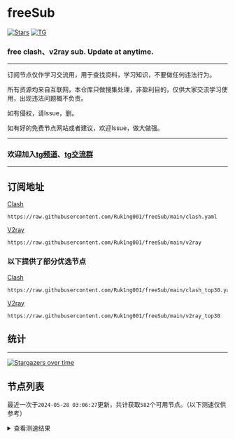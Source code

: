# freeSub
[![Stars](https://img.shields.io/github/stars/Ruk1ng001/freeSub)](https://github.com/Ruk1ng001/freeSub/stargazers)
[![TG](https://img.shields.io/badge/Telegram-gray?logo=Telegram)](https://t.me/Ruk1ng001)
### free clash、v2ray sub. Update at anytime.

---

订阅节点仅作学习交流用，用于查找资料，学习知识，不要做任何违法行为。

所有资源均来自互联网，本仓库只做搜集处理，非盈利目的，仅供大家交流学习使用，出现违法问题概不负责。

如有侵权，请Issue，删。

如有好的免费节点网站或者建议，欢迎Issue，做大做强。

---

### 欢迎加入[tg频道](https://t.me/Ruk1ng001)、[tg交流群](https://t.me/+-e-b04EE5Cw2NmU1)

---

## 订阅地址
[Clash](https://raw.githubusercontent.com/Ruk1ng001/freeSub/main/clash.yaml)
```
https://raw.githubusercontent.com/Ruk1ng001/freeSub/main/clash.yaml
```
[V2ray](https://raw.githubusercontent.com/Ruk1ng001/freeSub/main/v2ray)
```
https://raw.githubusercontent.com/Ruk1ng001/freeSub/main/v2ray
```
### 以下提供了部分优选节点

[Clash](https://raw.githubusercontent.com/Ruk1ng001/freeSub/main/clash_top30.yaml)
```
https://raw.githubusercontent.com/Ruk1ng001/freeSub/main/clash_top30.yaml
```
[V2ray](https://raw.githubusercontent.com/Ruk1ng001/freeSub/main/v2ray_top30)
```
https://raw.githubusercontent.com/Ruk1ng001/freeSub/main/v2ray_top30
```

## 统计

---

[![Stargazers over time](https://starchart.cc/Ruk1ng001/freeSub.svg)](https://starchart.cc/Ruk1ng001/freeSub)

## 节点列表

最近一次于`2024-05-28 03:06:27`更新，共计获取`582`个可用节点。（以下测速仅供参考）

<details> <summary>查看测速结果</summary>

| 序号 | 节点 | 带宽 | 延迟 |
|:--:|:--:|:--:|:--:|
 | 1 | CN😈github.com/Ruk1ng001_-459987412 | 4.06MB/s | 709.00ms |
 | 2 | CN😈github.com/Ruk1ng001_824627325 | 3.97MB/s | 673.00ms |
 | 3 | CN😈github.com/Ruk1ng001_-352033963 | 3.93MB/s | 508.00ms |
 | 4 | CN😈github.com/Ruk1ng001_660230916 | 3.93MB/s | 501.00ms |
 | 5 | CN😈github.com/Ruk1ng001_-575303118 | 3.89MB/s | 942.00ms |
 | 6 | CN😈github.com/Ruk1ng001_1032082977 | 3.89MB/s | 557.00ms |
 | 7 | CN😈github.com/Ruk1ng001_916681039 | 3.85MB/s | 584.00ms |
 | 8 | CN😈github.com/Ruk1ng001_-1017574049 | 3.81MB/s | 683.00ms |
 | 9 | CN😈github.com/Ruk1ng001_121861259 | 3.80MB/s | 473.00ms |
 | 10 | HK😈github.com/Ruk1ng001_-615239898 | 3.77MB/s | 475.00ms |
 | 11 | HK😈github.com/Ruk1ng001_-1933063854 | 3.73MB/s | 436.00ms |
 | 12 | CN😈github.com/Ruk1ng001_-1034979795 | 3.70MB/s | 503.00ms |
 | 13 | CN😈github.com/Ruk1ng001_590316450 | 3.65MB/s | 505.00ms |
 | 14 | CA😈github.com/Ruk1ng001_502405692 | 3.64MB/s | 531.00ms |
 | 15 | JP😈github.com/Ruk1ng001_-2108404563 | 3.50MB/s | 399.00ms |
 | 16 | CA😈github.com/Ruk1ng001_-1086462338 | 3.49MB/s | 593.00ms |
 | 17 | CN😈github.com/Ruk1ng001_603029658 | 3.43MB/s | 672.00ms |
 | 18 | JP😈github.com/Ruk1ng001_-154105765 | 3.29MB/s | 529.00ms |
 | 19 | HK😈github.com/Ruk1ng001_1460291747 | 3.26MB/s | 476.00ms |
 | 20 | Other😈github.com/Ruk1ng001_1628061005 | 3.26MB/s | 569.00ms |
 | 21 | CN😈github.com/Ruk1ng001_-2074365467 | 3.22MB/s | 667.00ms |
 | 22 | CN😈github.com/Ruk1ng001_537183224 | 3.21MB/s | 822.00ms |
 | 23 | CN😈github.com/Ruk1ng001_-2113948591 | 3.21MB/s | 632.00ms |
 | 24 | UM😈github.com/Ruk1ng001_1583899179 | 3.15MB/s | 483.00ms |
 | 25 | Euro😈github.com/Ruk1ng001_1366018323 | 3.15MB/s | 527.00ms |
 | 26 | Other😈github.com/Ruk1ng001_-877574257 | 3.11MB/s | 499.00ms |
 | 27 | JP😈github.com/Ruk1ng001_-1035063523 | 3.09MB/s | 484.00ms |
 | 28 | Other😈github.com/Ruk1ng001_1005029611 | 3.09MB/s | 423.00ms |
 | 29 | CN😈github.com/Ruk1ng001_1755210456 | 3.04MB/s | 641.00ms |
 | 30 | CN😈github.com/Ruk1ng001_-352071234 | 3.03MB/s | 628.00ms |
 | 31 | CN😈github.com/Ruk1ng001_265418649 | 2.98MB/s | 652.00ms |
 | 32 | CA😈github.com/Ruk1ng001_-811961022 | 2.97MB/s | 676.00ms |
 | 33 | Americas😈github.com/Ruk1ng001_-1853582604 | 2.95MB/s | 639.00ms |
 | 34 | UM😈github.com/Ruk1ng001_-54414134 | 2.94MB/s | 486.00ms |
 | 35 | CN😈github.com/Ruk1ng001_-75567146 | 2.94MB/s | 685.00ms |
 | 36 | Other😈github.com/Ruk1ng001_-972474148 | 2.93MB/s | 498.00ms |
 | 37 | JP😈github.com/Ruk1ng001_-1354406677 | 2.90MB/s | 556.00ms |
 | 38 | HK😈github.com/Ruk1ng001_-25292998 | 2.76MB/s | 1960.00ms |
 | 39 | TW😈github.com/Ruk1ng001_-406124601 | 2.60MB/s | 316.00ms |
 | 40 | CN😈github.com/Ruk1ng001_-1725807921 | 2.57MB/s | 652.00ms |
 | 41 | CH😈github.com/Ruk1ng001_-986139876 | 2.55MB/s | 643.00ms |
 | 42 | CN😈github.com/Ruk1ng001_-1885305412 | 2.50MB/s | 745.00ms |
 | 43 | CN😈github.com/Ruk1ng001_1482933334 | 2.45MB/s | 844.00ms |
 | 44 | Euro😈github.com/Ruk1ng001_-396401532 | 2.43MB/s | 601.00ms |
 | 45 | CN😈github.com/Ruk1ng001_-1444052878 | 2.41MB/s | 679.00ms |
 | 46 | CA😈github.com/Ruk1ng001_-1008720777 | 2.37MB/s | 415.00ms |
 | 47 | CN😈github.com/Ruk1ng001_1960369821 | 2.37MB/s | 381.00ms |
 | 48 | CN😈github.com/Ruk1ng001_-1457532390 | 2.37MB/s | 917.00ms |
 | 49 | CN😈github.com/Ruk1ng001_163791552 | 2.34MB/s | 685.00ms |
 | 50 | CN😈github.com/Ruk1ng001_-537046450 | 2.33MB/s | 817.00ms |
 | 51 | HK😈github.com/Ruk1ng001_-616298652 | 2.31MB/s | 574.00ms |
 | 52 | CN😈github.com/Ruk1ng001_-699643286 | 2.28MB/s | 733.00ms |
 | 53 | SG😈github.com/Ruk1ng001_149570347 | 2.25MB/s | 350.00ms |
 | 54 | TW😈github.com/Ruk1ng001_-604235110 | 2.22MB/s | 331.00ms |
 | 55 | SG😈github.com/Ruk1ng001_-2049361601 | 2.20MB/s | 377.00ms |
 | 56 | SG😈github.com/Ruk1ng001_-2026700889 | 2.18MB/s | 391.00ms |
 | 57 | CN😈github.com/Ruk1ng001_1612293333 | 2.16MB/s | 727.00ms |
 | 58 | KR😈github.com/Ruk1ng001_1227962923 | 2.13MB/s | 781.00ms |
 | 59 | CN😈github.com/Ruk1ng001_-2087116798 | 2.11MB/s | 776.00ms |
 | 60 | HK😈github.com/Ruk1ng001_1579372612 | 2.05MB/s | 403.00ms |
 | 61 | HK😈github.com/Ruk1ng001_-902241499 | 2.01MB/s | 1354.00ms |
 | 62 | CN😈github.com/Ruk1ng001_-2066242510 | 2.00MB/s | 1030.00ms |
 | 63 | CN😈github.com/Ruk1ng001_355517233 | 2.00MB/s | 764.00ms |
 | 64 | CN😈github.com/Ruk1ng001_797834581 | 1.99MB/s | 840.00ms |
 | 65 | CN😈github.com/Ruk1ng001_1323890954 | 1.99MB/s | 718.00ms |
 | 66 | HK😈github.com/Ruk1ng001_-1608408967 | 1.99MB/s | 789.00ms |
 | 67 | CN😈github.com/Ruk1ng001_477943742 | 1.97MB/s | 1412.00ms |
 | 68 | CH😈github.com/Ruk1ng001_368131660 | 1.94MB/s | 740.00ms |
 | 69 | CA😈github.com/Ruk1ng001_-101688596 | 1.93MB/s | 676.00ms |
 | 70 | CN😈github.com/Ruk1ng001_-481149240 | 1.88MB/s | 836.00ms |
 | 71 | CN😈github.com/Ruk1ng001_146912623 | 1.86MB/s | 1029.00ms |
 | 72 | JP😈github.com/Ruk1ng001_301141075 | 1.86MB/s | 783.00ms |
 | 73 | CH😈github.com/Ruk1ng001_-2047865783 | 1.86MB/s | 556.00ms |
 | 74 | CA😈github.com/Ruk1ng001_2021478874 | 1.81MB/s | 1019.00ms |
 | 75 | CN😈github.com/Ruk1ng001_1016221803 | 1.79MB/s | 846.00ms |
 | 76 | CN😈github.com/Ruk1ng001_1182184118 | 1.75MB/s | 726.00ms |
 | 77 | CN😈github.com/Ruk1ng001_-759104754 | 1.75MB/s | 624.00ms |
 | 78 | ChatGPT😈github.com/Ruk1ng001_1388672434 | 1.72MB/s | 1748.00ms |
 | 79 | CN😈github.com/Ruk1ng001_1191613788 | 1.72MB/s | 872.00ms |
 | 80 | CN😈github.com/Ruk1ng001_-2055905747 | 1.70MB/s | 896.00ms |
 | 81 | CN😈github.com/Ruk1ng001_1499291798 | 1.69MB/s | 754.00ms |
 | 82 | Euro😈github.com/Ruk1ng001_-1538600201 | 1.69MB/s | 1004.00ms |
 | 83 | CN😈github.com/Ruk1ng001_-1818707261 | 1.69MB/s | 2698.00ms |
 | 84 | CA😈github.com/Ruk1ng001_-1335804858 | 1.68MB/s | 931.00ms |
 | 85 | CN😈github.com/Ruk1ng001_40133612 | 1.68MB/s | 667.00ms |
 | 86 | TW😈github.com/Ruk1ng001_1916592945 | 1.66MB/s | 456.00ms |
 | 87 | JP😈github.com/Ruk1ng001_-1550569535 | 1.66MB/s | 885.00ms |
 | 88 | CN😈github.com/Ruk1ng001_-218722073 | 1.63MB/s | 885.00ms |
 | 89 | JP😈github.com/Ruk1ng001_1603793138 | 1.63MB/s | 675.00ms |
 | 90 | JP😈github.com/Ruk1ng001_-678466524 | 1.62MB/s | 687.00ms |
 | 91 | JP😈github.com/Ruk1ng001_248952181 | 1.61MB/s | 765.00ms |
 | 92 | CN😈github.com/Ruk1ng001_-1255103907 | 1.61MB/s | 1234.00ms |
 | 93 | Other😈github.com/Ruk1ng001_-618823350 | 1.60MB/s | 1025.00ms |
 | 94 | CN😈github.com/Ruk1ng001_-364640778 | 1.59MB/s | 1164.00ms |
 | 95 | TW😈github.com/Ruk1ng001_-1005625977 | 1.56MB/s | 362.00ms |
 | 96 | TW😈github.com/Ruk1ng001_823365205 | 1.54MB/s | 382.00ms |
 | 97 | UM😈github.com/Ruk1ng001_-2105908316 | 1.50MB/s | 1373.00ms |
 | 98 | JP😈github.com/Ruk1ng001_-1303006505 | 1.47MB/s | 1403.00ms |
 | 99 | Americas😈github.com/Ruk1ng001_-805818929 | 1.46MB/s | 1472.00ms |
 | 100 | CA😈github.com/Ruk1ng001_1024170753 | 1.44MB/s | 1832.00ms |
 | 101 | Other😈github.com/Ruk1ng001_-1039305949 | 1.44MB/s | 990.00ms |
 | 102 | CN😈github.com/Ruk1ng001_365511842 | 1.43MB/s | 717.00ms |
 | 103 | CN😈github.com/Ruk1ng001_739256692 | 1.42MB/s | 829.00ms |
 | 104 | CA😈github.com/Ruk1ng001_-1787101752 | 1.40MB/s | 1855.00ms |
 | 105 | JP😈github.com/Ruk1ng001_1866555579 | 1.40MB/s | 1465.00ms |
 | 106 | CA😈github.com/Ruk1ng001_-1575484830 | 1.40MB/s | 1613.00ms |
 | 107 | CN😈github.com/Ruk1ng001_1279534408 | 1.39MB/s | 849.00ms |
 | 108 | Americas😈github.com/Ruk1ng001_606544925 | 1.39MB/s | 1203.00ms |
 | 109 | CA😈github.com/Ruk1ng001_692031390 | 1.38MB/s | 1464.00ms |
 | 110 | CN😈github.com/Ruk1ng001_-1820570870 | 1.37MB/s | 706.00ms |
 | 111 | CH😈github.com/Ruk1ng001_1927071590 | 1.37MB/s | 577.00ms |
 | 112 | SG😈github.com/Ruk1ng001_1581922795 | 1.37MB/s | 454.00ms |
 | 113 | TW😈github.com/Ruk1ng001_225460743 | 1.36MB/s | 1334.00ms |
 | 114 | JP😈github.com/Ruk1ng001_-1696905495 | 1.35MB/s | 1479.00ms |
 | 115 | Americas😈github.com/Ruk1ng001_1704916662 | 1.34MB/s | 1413.00ms |
 | 116 | Euro😈github.com/Ruk1ng001_-12115375 | 1.33MB/s | 1540.00ms |
 | 117 | Other😈github.com/Ruk1ng001_-553933340 | 1.33MB/s | 1033.00ms |
 | 118 | JP😈github.com/Ruk1ng001_-49959453 | 1.33MB/s | 2128.00ms |
 | 119 | TW😈github.com/Ruk1ng001_-414360870 | 1.33MB/s | 765.00ms |
 | 120 | UM😈github.com/Ruk1ng001_724979402 | 1.32MB/s | 960.00ms |
 | 121 | UM😈github.com/Ruk1ng001_-102191318 | 1.31MB/s | 1182.00ms |
 | 122 | CA😈github.com/Ruk1ng001_1007607298 | 1.30MB/s | 1638.00ms |
 | 123 | Other😈github.com/Ruk1ng001_-1494982010 | 1.29MB/s | 1561.00ms |
 | 124 | UM😈github.com/Ruk1ng001_1076375240 | 1.29MB/s | 1601.00ms |
 | 125 | CA😈github.com/Ruk1ng001_2053352048 | 1.28MB/s | 1498.00ms |
 | 126 | Americas😈github.com/Ruk1ng001_-296575369 | 1.27MB/s | 1530.00ms |
 | 127 | Americas😈github.com/Ruk1ng001_2101794800 | 1.26MB/s | 1433.00ms |
 | 128 | Americas😈github.com/Ruk1ng001_-1771161537 | 1.26MB/s | 1474.00ms |
 | 129 | CA😈github.com/Ruk1ng001_628343702 | 1.26MB/s | 629.00ms |
 | 130 | Americas😈github.com/Ruk1ng001_-1172884092 | 1.25MB/s | 1475.00ms |
 | 131 | AU😈github.com/Ruk1ng001_725739803 | 1.25MB/s | 2005.00ms |
 | 132 | CA😈github.com/Ruk1ng001_-1195446286 | 1.25MB/s | 1647.00ms |
 | 133 | CN😈github.com/Ruk1ng001_-1922129779 | 1.24MB/s | 770.00ms |
 | 134 | SG😈github.com/Ruk1ng001_-1988559417 | 1.24MB/s | 456.00ms |
 | 135 | UM😈github.com/Ruk1ng001_-33228127 | 1.23MB/s | 2085.00ms |
 | 136 | Other😈github.com/Ruk1ng001_-534736438 | 1.23MB/s | 797.00ms |
 | 137 | JP😈github.com/Ruk1ng001_1060809384 | 1.23MB/s | 625.00ms |
 | 138 | CA😈github.com/Ruk1ng001_-1896530004 | 1.23MB/s | 1633.00ms |
 | 139 | JP😈github.com/Ruk1ng001_1938509145 | 1.22MB/s | 1077.00ms |
 | 140 | UM😈github.com/Ruk1ng001_-1040721225 | 1.22MB/s | 1982.00ms |
 | 141 | UM😈github.com/Ruk1ng001_-1844703029 | 1.21MB/s | 979.00ms |
 | 142 | CA😈github.com/Ruk1ng001_-1967456951 | 1.20MB/s | 1711.00ms |
 | 143 | Other😈github.com/Ruk1ng001_1281023043 | 1.20MB/s | 2056.00ms |
 | 144 | CA😈github.com/Ruk1ng001_-1946169941 | 1.17MB/s | 1618.00ms |
 | 145 | UM😈github.com/Ruk1ng001_-1989250554 | 1.16MB/s | 1096.00ms |
 | 146 | US😈github.com/Ruk1ng001_-1461200492 | 1.16MB/s | 1849.00ms |
 | 147 | CA😈github.com/Ruk1ng001_1904030223 | 1.16MB/s | 1667.00ms |
 | 148 | FR😈github.com/Ruk1ng001_-1716620041 | 1.15MB/s | 1692.00ms |
 | 149 | CA😈github.com/Ruk1ng001_1241718615 | 1.14MB/s | 1675.00ms |
 | 150 | CA😈github.com/Ruk1ng001_561995180 | 1.14MB/s | 1781.00ms |
 | 151 | UM😈github.com/Ruk1ng001_-373168241 | 1.13MB/s | 1124.00ms |
 | 152 | CA😈github.com/Ruk1ng001_-835197746 | 1.13MB/s | 1632.00ms |
 | 153 | CA😈github.com/Ruk1ng001_741077024 | 1.13MB/s | 1558.00ms |
 | 154 | CA😈github.com/Ruk1ng001_-445362946 | 1.13MB/s | 1540.00ms |
 | 155 | CA😈github.com/Ruk1ng001_-52781279 | 1.12MB/s | 1596.00ms |
 | 156 | CA😈github.com/Ruk1ng001_1458032917 | 1.12MB/s | 1586.00ms |
 | 157 | CA😈github.com/Ruk1ng001_1205496303 | 1.12MB/s | 1716.00ms |
 | 158 | CA😈github.com/Ruk1ng001_902126168 | 1.12MB/s | 1772.00ms |
 | 159 | US😈github.com/Ruk1ng001_1697733170 | 1.10MB/s | 1388.00ms |
 | 160 | CA😈github.com/Ruk1ng001_297018133 | 1.10MB/s | 1698.00ms |
 | 161 | SE😈github.com/Ruk1ng001_-687713341 | 1.08MB/s | 1648.00ms |
 | 162 | Other😈github.com/Ruk1ng001_-1551680723 | 1.08MB/s | 1597.00ms |
 | 163 | CA😈github.com/Ruk1ng001_336035828 | 1.08MB/s | 1647.00ms |
 | 164 | CN😈github.com/Ruk1ng001_482506552 | 1.08MB/s | 622.00ms |
 | 165 | CA😈github.com/Ruk1ng001_40017571 | 1.08MB/s | 1638.00ms |
 | 166 | Asia😈github.com/Ruk1ng001_1429149516 | 1.07MB/s | 1681.00ms |
 | 167 | CA😈github.com/Ruk1ng001_541060471 | 1.07MB/s | 1835.00ms |
 | 168 | CA😈github.com/Ruk1ng001_2072035133 | 1.07MB/s | 1783.00ms |
 | 169 | CA😈github.com/Ruk1ng001_-268652047 | 1.07MB/s | 1936.00ms |
 | 170 | CA😈github.com/Ruk1ng001_-1115842090 | 1.07MB/s | 1815.00ms |
 | 171 | CA😈github.com/Ruk1ng001_-901927851 | 1.07MB/s | 1762.00ms |
 | 172 | CA😈github.com/Ruk1ng001_1915178092 | 1.07MB/s | 1889.00ms |
 | 173 | CA😈github.com/Ruk1ng001_1238856864 | 1.07MB/s | 1616.00ms |
 | 174 | US😈github.com/Ruk1ng001_2008536902 | 1.07MB/s | 2593.00ms |
 | 175 | UM😈github.com/Ruk1ng001_-71894913 | 1.07MB/s | 1805.00ms |
 | 176 | CA😈github.com/Ruk1ng001_-429227192 | 1.06MB/s | 1826.00ms |
 | 177 | CN😈github.com/Ruk1ng001_-945379178 | 1.06MB/s | 718.00ms |
 | 178 | CA😈github.com/Ruk1ng001_-1833797449 | 1.06MB/s | 1927.00ms |
 | 179 | US😈github.com/Ruk1ng001_-725807403 | 1.06MB/s | 1629.00ms |
 | 180 | CA😈github.com/Ruk1ng001_-650292875 | 1.06MB/s | 2054.00ms |
 | 181 | Americas😈github.com/Ruk1ng001_960327353 | 1.05MB/s | 1479.00ms |
 | 182 | CA😈github.com/Ruk1ng001_1660444059 | 1.05MB/s | 1715.00ms |
 | 183 | CA😈github.com/Ruk1ng001_232530589 | 1.05MB/s | 1831.00ms |
 | 184 | UM😈github.com/Ruk1ng001_-2100159475 | 1.05MB/s | 1136.00ms |
 | 185 | CA😈github.com/Ruk1ng001_-325510290 | 1.03MB/s | 1709.00ms |
 | 186 | CA😈github.com/Ruk1ng001_1372135638 | 1.03MB/s | 2106.00ms |
 | 187 | UK😈github.com/Ruk1ng001_55301319 | 1.03MB/s | 1618.00ms |
 | 188 | CN😈github.com/Ruk1ng001_-473564220 | 1.02MB/s | 1485.00ms |
 | 189 | CN😈github.com/Ruk1ng001_-152816684 | 1.01MB/s | 1096.00ms |
 | 190 | KR😈github.com/Ruk1ng001_1125428472 | 1.00MB/s | 1619.00ms |
 | 191 | CA😈github.com/Ruk1ng001_59539427 | 1024.00KB/s | 1726.00ms |
 | 192 | CA😈github.com/Ruk1ng001_-1296741748 | 1007.24KB/s | 1605.00ms |
 | 193 | UM😈github.com/Ruk1ng001_-1671302631 | 1002.90KB/s | 2391.00ms |
 | 194 | CA😈github.com/Ruk1ng001_2003495174 | 998.18KB/s | 1604.00ms |
 | 195 | UM😈github.com/Ruk1ng001_528691366 | 995.41KB/s | 1812.00ms |
 | 196 | UM😈github.com/Ruk1ng001_-1996770665 | 991.50KB/s | 927.00ms |
 | 197 | CN😈github.com/Ruk1ng001_1121528462 | 991.14KB/s | 597.00ms |
 | 198 | RU😈github.com/Ruk1ng001_1062989013 | 990.12KB/s | 1498.00ms |
 | 199 | SG😈github.com/Ruk1ng001_805306763 | 981.06KB/s | 943.00ms |
 | 200 | US😈github.com/Ruk1ng001_1034323192 | 978.26KB/s | 918.00ms |
 | 201 | US😈github.com/Ruk1ng001_1894025319 | 977.29KB/s | 720.00ms |
 | 202 | US😈github.com/Ruk1ng001_1454115002 | 975.93KB/s | 902.00ms |
 | 203 | CN😈github.com/Ruk1ng001_-187814733 | 971.73KB/s | 629.00ms |
 | 204 | CA😈github.com/Ruk1ng001_-1506424712 | 969.61KB/s | 2144.00ms |
 | 205 | CA😈github.com/Ruk1ng001_850726388 | 967.02KB/s | 1884.00ms |
 | 206 | CA😈github.com/Ruk1ng001_1295306959 | 963.04KB/s | 1450.00ms |
 | 207 | US😈github.com/Ruk1ng001_-1144686987 | 961.02KB/s | 931.00ms |
 | 208 | US😈github.com/Ruk1ng001_1545303008 | 958.10KB/s | 717.00ms |
 | 209 | US😈github.com/Ruk1ng001_-40826359 | 957.77KB/s | 720.00ms |
 | 210 | CA😈github.com/Ruk1ng001_-964437350 | 954.65KB/s | 2030.00ms |
 | 211 | US😈github.com/Ruk1ng001_-1665738115 | 952.65KB/s | 912.00ms |
 | 212 | US😈github.com/Ruk1ng001_-969835935 | 952.58KB/s | 736.00ms |
 | 213 | CA😈github.com/Ruk1ng001_-274727703 | 952.58KB/s | 1788.00ms |
 | 214 | US😈github.com/Ruk1ng001_43679231 | 951.97KB/s | 905.00ms |
 | 215 | CA😈github.com/Ruk1ng001_838883889 | 949.48KB/s | 1602.00ms |
 | 216 | US😈github.com/Ruk1ng001_1819111370 | 948.49KB/s | 1285.00ms |
 | 217 | US😈github.com/Ruk1ng001_1658067971 | 946.68KB/s | 740.00ms |
 | 218 | CA😈github.com/Ruk1ng001_704849787 | 946.47KB/s | 1657.00ms |
 | 219 | RU😈github.com/Ruk1ng001_-493731111 | 943.14KB/s | 1625.00ms |
 | 220 | CA😈github.com/Ruk1ng001_-589470478 | 942.62KB/s | 1758.00ms |
 | 221 | US😈github.com/Ruk1ng001_366467825 | 941.42KB/s | 727.00ms |
 | 222 | UM😈github.com/Ruk1ng001_664774932 | 941.07KB/s | 1599.00ms |
 | 223 | US😈github.com/Ruk1ng001_-2075351325 | 932.22KB/s | 756.00ms |
 | 224 | US😈github.com/Ruk1ng001_118341859 | 929.64KB/s | 767.00ms |
 | 225 | CA😈github.com/Ruk1ng001_-316410428 | 927.21KB/s | 1677.00ms |
 | 226 | US😈github.com/Ruk1ng001_-745353413 | 926.27KB/s | 1007.00ms |
 | 227 | US😈github.com/Ruk1ng001_1569393557 | 924.13KB/s | 956.00ms |
 | 228 | Euro😈github.com/Ruk1ng001_-567779203 | 920.68KB/s | 949.00ms |
 | 229 | US😈github.com/Ruk1ng001_-424472426 | 916.66KB/s | 739.00ms |
 | 230 | CA😈github.com/Ruk1ng001_-1094650613 | 915.42KB/s | 1409.00ms |
 | 231 | US😈github.com/Ruk1ng001_-537534077 | 906.16KB/s | 771.00ms |
 | 232 | CN😈github.com/Ruk1ng001_-1687269026 | 903.30KB/s | 786.00ms |
 | 233 | US😈github.com/Ruk1ng001_1206483805 | 898.00KB/s | 969.00ms |
 | 234 | CA😈github.com/Ruk1ng001_-56699662 | 896.58KB/s | 965.00ms |
 | 235 | US😈github.com/Ruk1ng001_-1365663691 | 888.69KB/s | 766.00ms |
 | 236 | GB😈github.com/Ruk1ng001_636364038 | 888.28KB/s | 1452.00ms |
 | 237 | US😈github.com/Ruk1ng001_1646410468 | 881.36KB/s | 785.00ms |
 | 238 | CA😈github.com/Ruk1ng001_9008673 | 881.27KB/s | 1546.00ms |
 | 239 | CN😈github.com/Ruk1ng001_-315924638 | 871.44KB/s | 799.00ms |
 | 240 | CN😈github.com/Ruk1ng001_-1518005797 | 857.66KB/s | 529.00ms |
 | 241 | CN😈github.com/Ruk1ng001_-6495429 | 853.21KB/s | 820.00ms |
 | 242 | US😈github.com/Ruk1ng001_997778929 | 852.86KB/s | 736.00ms |
 | 243 | CA😈github.com/Ruk1ng001_665994493 | 852.06KB/s | 1478.00ms |
 | 244 | KR😈github.com/Ruk1ng001_-1332533609 | 851.77KB/s | 515.00ms |
 | 245 | CA😈github.com/Ruk1ng001_961392496 | 850.75KB/s | 1553.00ms |
 | 246 | CN😈github.com/Ruk1ng001_-509761480 | 846.71KB/s | 862.00ms |
 | 247 | CH😈github.com/Ruk1ng001_1616468470 | 839.66KB/s | 601.00ms |
 | 248 | CA😈github.com/Ruk1ng001_1810536602 | 839.56KB/s | 1664.00ms |
 | 249 | CA😈github.com/Ruk1ng001_-1279732692 | 834.54KB/s | 1484.00ms |
 | 250 | US😈github.com/Ruk1ng001_2123305222 | 834.26KB/s | 1032.00ms |
 | 251 | US😈github.com/Ruk1ng001_8788836 | 830.44KB/s | 773.00ms |
 | 252 | CH😈github.com/Ruk1ng001_1575620390 | 829.24KB/s | 878.00ms |
 | 253 | CN😈github.com/Ruk1ng001_96347317 | 824.33KB/s | 644.00ms |
 | 254 | UM😈github.com/Ruk1ng001_-1518711255 | 823.16KB/s | 1273.00ms |
 | 255 | Americas😈github.com/Ruk1ng001_-1578063839 | 822.64KB/s | 1715.00ms |
 | 256 | CN😈github.com/Ruk1ng001_654932439 | 822.28KB/s | 608.00ms |
 | 257 | US😈github.com/Ruk1ng001_152166326 | 807.86KB/s | 830.00ms |
 | 258 | Americas😈github.com/Ruk1ng001_-971398023 | 798.33KB/s | 1605.00ms |
 | 259 | CA😈github.com/Ruk1ng001_1718370227 | 794.06KB/s | 1294.00ms |
 | 260 | GB😈github.com/Ruk1ng001_-505961451 | 788.61KB/s | 716.00ms |
 | 261 | CA😈github.com/Ruk1ng001_-126199103 | 788.06KB/s | 1996.00ms |
 | 262 | GB😈github.com/Ruk1ng001_-484638467 | 787.72KB/s | 822.00ms |
 | 263 | CA😈github.com/Ruk1ng001_1132634313 | 787.54KB/s | 989.00ms |
 | 264 | Euro😈github.com/Ruk1ng001_-1903884786 | 787.40KB/s | 1082.00ms |
 | 265 | CN😈github.com/Ruk1ng001_1708283347 | 787.32KB/s | 895.00ms |
 | 266 | CN😈github.com/Ruk1ng001_-1628510844 | 786.92KB/s | 1331.00ms |
 | 267 | CN😈github.com/Ruk1ng001_-1874646533 | 786.71KB/s | 1360.00ms |
 | 268 | CA😈github.com/Ruk1ng001_1362513501 | 786.58KB/s | 1566.00ms |
 | 269 | Other😈github.com/Ruk1ng001_-2123012980 | 785.20KB/s | 707.00ms |
 | 270 | CA😈github.com/Ruk1ng001_400971130 | 785.04KB/s | 1295.00ms |
 | 271 | KR😈github.com/Ruk1ng001_-1945634046 | 782.99KB/s | 1494.00ms |
 | 272 | CN😈github.com/Ruk1ng001_1881309047 | 780.81KB/s | 1290.00ms |
 | 273 | CA😈github.com/Ruk1ng001_1090519050 | 775.54KB/s | 1526.00ms |
 | 274 | JP😈github.com/Ruk1ng001_-517696060 | 752.38KB/s | 1010.00ms |
 | 275 | CN😈github.com/Ruk1ng001_1574116117 | 750.68KB/s | 1328.00ms |
 | 276 | US😈github.com/Ruk1ng001_512368349 | 747.47KB/s | 797.00ms |
 | 277 | CH😈github.com/Ruk1ng001_2121892508 | 747.47KB/s | 826.00ms |
 | 278 | US😈github.com/Ruk1ng001_112368244 | 747.13KB/s | 747.00ms |
 | 279 | CA😈github.com/Ruk1ng001_1184940032 | 744.11KB/s | 1824.00ms |
 | 280 | TR😈github.com/Ruk1ng001_-1049482576 | 742.51KB/s | 1267.00ms |
 | 281 | CA😈github.com/Ruk1ng001_1506213619 | 742.32KB/s | 1477.00ms |
 | 282 | CN😈github.com/Ruk1ng001_495783260 | 737.88KB/s | 1702.00ms |
 | 283 | FR😈github.com/Ruk1ng001_2145981711 | 737.12KB/s | 1503.00ms |
 | 284 | UM😈github.com/Ruk1ng001_459534470 | 736.85KB/s | 1553.00ms |
 | 285 | Other😈github.com/Ruk1ng001_-1747887570 | 736.84KB/s | 1569.00ms |
 | 286 | CN😈github.com/Ruk1ng001_-1134318855 | 731.42KB/s | 1392.00ms |
 | 287 | US😈github.com/Ruk1ng001_-2142834793 | 730.47KB/s | 1265.00ms |
 | 288 | Other😈github.com/Ruk1ng001_469000132 | 729.98KB/s | 865.00ms |
 | 289 | CH😈github.com/Ruk1ng001_-552074238 | 724.09KB/s | 1281.00ms |
 | 290 | CA😈github.com/Ruk1ng001_826561486 | 721.57KB/s | 2161.00ms |
 | 291 | US😈github.com/Ruk1ng001_1490566360 | 714.94KB/s | 755.00ms |
 | 292 | CN😈github.com/Ruk1ng001_-1593801747 | 713.21KB/s | 1407.00ms |
 | 293 | CN😈github.com/Ruk1ng001_1002144043 | 708.34KB/s | 1405.00ms |
 | 294 | SG😈github.com/Ruk1ng001_848727 | 707.94KB/s | 1122.00ms |
 | 295 | CN😈github.com/Ruk1ng001_-436032457 | 706.93KB/s | 1389.00ms |
 | 296 | US😈github.com/Ruk1ng001_34491053 | 706.68KB/s | 780.00ms |
 | 297 | US😈github.com/Ruk1ng001_787526325 | 700.48KB/s | 747.00ms |
 | 298 | CN😈github.com/Ruk1ng001_1756240449 | 700.44KB/s | 462.00ms |
 | 299 | CN😈github.com/Ruk1ng001_1227375562 | 699.68KB/s | 1409.00ms |
 | 300 | CA😈github.com/Ruk1ng001_-1017297436 | 699.00KB/s | 1482.00ms |
 | 301 | CA😈github.com/Ruk1ng001_-435032952 | 698.61KB/s | 1188.00ms |
 | 302 | CN😈github.com/Ruk1ng001_-1784601529 | 695.04KB/s | 688.00ms |
 | 303 | CA😈github.com/Ruk1ng001_1092813103 | 691.52KB/s | 1184.00ms |
 | 304 | CA😈github.com/Ruk1ng001_1484914018 | 690.70KB/s | 1171.00ms |
 | 305 | Euro😈github.com/Ruk1ng001_1160767896 | 684.10KB/s | 1261.00ms |
 | 306 | CN😈github.com/Ruk1ng001_1072448742 | 683.49KB/s | 1055.00ms |
 | 307 | UM😈github.com/Ruk1ng001_1034331182 | 680.60KB/s | 1172.00ms |
 | 308 | CA😈github.com/Ruk1ng001_-1983280776 | 680.09KB/s | 920.00ms |
 | 309 | UM😈github.com/Ruk1ng001_341413413 | 679.31KB/s | 1931.00ms |
 | 310 | GB😈github.com/Ruk1ng001_-1336301803 | 679.00KB/s | 757.00ms |
 | 311 | CN😈github.com/Ruk1ng001_-1782810545 | 669.71KB/s | 1472.00ms |
 | 312 | US😈github.com/Ruk1ng001_1650935518 | 666.87KB/s | 842.00ms |
 | 313 | CA😈github.com/Ruk1ng001_1885262548 | 666.53KB/s | 1915.00ms |
 | 314 | CA😈github.com/Ruk1ng001_-132940600 | 665.36KB/s | 1278.00ms |
 | 315 | CH😈github.com/Ruk1ng001_1333039919 | 664.99KB/s | 1257.00ms |
 | 316 | CN😈github.com/Ruk1ng001_-286459127 | 664.70KB/s | 2641.00ms |
 | 317 | US😈github.com/Ruk1ng001_1878698898 | 660.98KB/s | 825.00ms |
 | 318 | CA😈github.com/Ruk1ng001_-1623081152 | 659.87KB/s | 1547.00ms |
 | 319 | CA😈github.com/Ruk1ng001_-2041823728 | 658.85KB/s | 1191.00ms |
 | 320 | HK😈github.com/Ruk1ng001_1025544294 | 656.92KB/s | 1221.00ms |
 | 321 | US😈github.com/Ruk1ng001_-123021853 | 652.31KB/s | 2025.00ms |
 | 322 | CA😈github.com/Ruk1ng001_449752937 | 651.63KB/s | 1178.00ms |
 | 323 | CN😈github.com/Ruk1ng001_399503400 | 647.75KB/s | 1399.00ms |
 | 324 | CA😈github.com/Ruk1ng001_1968229234 | 646.97KB/s | 952.00ms |
 | 325 | Other😈github.com/Ruk1ng001_585040769 | 646.76KB/s | 1248.00ms |
 | 326 | CN😈github.com/Ruk1ng001_705449927 | 645.17KB/s | 1464.00ms |
 | 327 | CA😈github.com/Ruk1ng001_-1555121432 | 645.00KB/s | 1646.00ms |
 | 328 | US😈github.com/Ruk1ng001_-1248491955 | 641.68KB/s | 1480.00ms |
 | 329 | CA😈github.com/Ruk1ng001_-1339437871 | 637.24KB/s | 1188.00ms |
 | 330 | CA😈github.com/Ruk1ng001_1372504354 | 636.99KB/s | 1746.00ms |
 | 331 | US😈github.com/Ruk1ng001_-765959289 | 636.32KB/s | 1290.00ms |
 | 332 | CA😈github.com/Ruk1ng001_470888866 | 633.19KB/s | 1353.00ms |
 | 333 | CH😈github.com/Ruk1ng001_-132160358 | 631.48KB/s | 1047.00ms |
 | 334 | CA😈github.com/Ruk1ng001_-1068631453 | 630.17KB/s | 1349.00ms |
 | 335 | CN😈github.com/Ruk1ng001_1271067315 | 624.42KB/s | 934.00ms |
 | 336 | CN😈github.com/Ruk1ng001_1843838071 | 624.42KB/s | 1448.00ms |
 | 337 | CA😈github.com/Ruk1ng001_1840301856 | 624.36KB/s | 1585.00ms |
 | 338 | NL😈github.com/Ruk1ng001_-1459440406 | 619.64KB/s | 955.00ms |
 | 339 | NL😈github.com/Ruk1ng001_-1315037400 | 617.26KB/s | 977.00ms |
 | 340 | Asia😈github.com/Ruk1ng001_1050893579 | 615.37KB/s | 1215.00ms |
 | 341 | UM😈github.com/Ruk1ng001_2054894954 | 614.40KB/s | 1753.00ms |
 | 342 | PL😈github.com/Ruk1ng001_2003694128 | 611.35KB/s | 1148.00ms |
 | 343 | US😈github.com/Ruk1ng001_-127118485 | 609.68KB/s | 886.00ms |
 | 344 | CA😈github.com/Ruk1ng001_899401153 | 606.76KB/s | 1137.00ms |
 | 345 | TW😈github.com/Ruk1ng001_-909310757 | 601.99KB/s | 1899.00ms |
 | 346 | UM😈github.com/Ruk1ng001_-931197410 | 592.95KB/s | 1138.00ms |
 | 347 | RU😈github.com/Ruk1ng001_815983057 | 591.72KB/s | 1100.00ms |
 | 348 | UM😈github.com/Ruk1ng001_-1090185355 | 589.93KB/s | 1543.00ms |
 | 349 | US😈github.com/Ruk1ng001_-1875855876 | 587.48KB/s | 802.00ms |
 | 350 | NL😈github.com/Ruk1ng001_-1308147619 | 586.21KB/s | 1130.00ms |
 | 351 | CA😈github.com/Ruk1ng001_-23463625 | 583.45KB/s | 2303.00ms |
 | 352 | CA😈github.com/Ruk1ng001_2039451658 | 581.98KB/s | 1163.00ms |
 | 353 | CA😈github.com/Ruk1ng001_1307001835 | 579.39KB/s | 2229.00ms |
 | 354 | CA😈github.com/Ruk1ng001_-745706713 | 576.84KB/s | 1615.00ms |
 | 355 | CN😈github.com/Ruk1ng001_-932387097 | 575.98KB/s | 1327.00ms |
 | 356 | CA😈github.com/Ruk1ng001_-1745654583 | 570.73KB/s | 2272.00ms |
 | 357 | GB😈github.com/Ruk1ng001_746654693 | 568.08KB/s | 937.00ms |
 | 358 | CN😈github.com/Ruk1ng001_1654191573 | 567.29KB/s | 1479.00ms |
 | 359 | GB😈github.com/Ruk1ng001_1995584695 | 566.99KB/s | 925.00ms |
 | 360 | CN😈github.com/Ruk1ng001_-460487453 | 560.39KB/s | 1512.00ms |
 | 361 | CA😈github.com/Ruk1ng001_-159439833 | 559.13KB/s | 1621.00ms |
 | 362 | US😈github.com/Ruk1ng001_933464242 | 558.61KB/s | 1168.00ms |
 | 363 | CA😈github.com/Ruk1ng001_89083416 | 551.31KB/s | 1697.00ms |
 | 364 | UM😈github.com/Ruk1ng001_-1567207515 | 550.62KB/s | 2502.00ms |
 | 365 | GB😈github.com/Ruk1ng001_-183753107 | 549.39KB/s | 958.00ms |
 | 366 | CN😈github.com/Ruk1ng001_825794549 | 540.00KB/s | 2023.00ms |
 | 367 | Other😈github.com/Ruk1ng001_1245933004 | 539.00KB/s | 1339.00ms |
 | 368 | CN😈github.com/Ruk1ng001_695868137 | 529.84KB/s | 1533.00ms |
 | 369 | CN😈github.com/Ruk1ng001_-61013056 | 527.74KB/s | 1245.00ms |
 | 370 | CA😈github.com/Ruk1ng001_-1831591928 | 521.76KB/s | 2318.00ms |
 | 371 | SG😈github.com/Ruk1ng001_-1967551594 | 503.47KB/s | 393.00ms |
 | 372 | Euro😈github.com/Ruk1ng001_917122743 | 502.60KB/s | 466.00ms |
 | 373 | US😈github.com/Ruk1ng001_142620190 | 494.47KB/s | 1488.00ms |
 | 374 | CA😈github.com/Ruk1ng001_-86939590 | 494.24KB/s | 2062.00ms |
 | 375 | Euro😈github.com/Ruk1ng001_874477146 | 491.85KB/s | 1609.00ms |
 | 376 | CA😈github.com/Ruk1ng001_1068157535 | 486.52KB/s | 2313.00ms |
 | 377 | CA😈github.com/Ruk1ng001_-2111222179 | 479.72KB/s | 2006.00ms |
 | 378 | SG😈github.com/Ruk1ng001_120470051 | 461.80KB/s | 1306.00ms |
 | 379 | Americas😈github.com/Ruk1ng001_44088917 | 458.70KB/s | 2132.00ms |
 | 380 | CA😈github.com/Ruk1ng001_-1833217952 | 455.84KB/s | 1632.00ms |
 | 381 | Americas😈github.com/Ruk1ng001_931801712 | 454.20KB/s | 2025.00ms |
 | 382 | CA😈github.com/Ruk1ng001_577571612 | 446.93KB/s | 1641.00ms |
 | 383 | CN😈github.com/Ruk1ng001_-937912145 | 446.31KB/s | 1965.00ms |
 | 384 | UM😈github.com/Ruk1ng001_-166003399 | 440.16KB/s | 1734.00ms |
 | 385 | Other😈github.com/Ruk1ng001_-1683044959 | 434.97KB/s | 2022.00ms |
 | 386 | CA😈github.com/Ruk1ng001_368365411 | 429.64KB/s | 2321.00ms |
 | 387 | CA😈github.com/Ruk1ng001_-1287843981 | 418.27KB/s | 2227.00ms |
 | 388 | CN😈github.com/Ruk1ng001_-792038463 | 410.01KB/s | 1393.00ms |
 | 389 | CN😈github.com/Ruk1ng001_907012939 | 406.87KB/s | 1431.00ms |
 | 390 | CA😈github.com/Ruk1ng001_-1982420643 | 399.59KB/s | 2249.00ms |
 | 391 | CN😈github.com/Ruk1ng001_-1894441488 | 393.03KB/s | 1435.00ms |
 | 392 | UM😈github.com/Ruk1ng001_-915302464 | 390.08KB/s | 1526.00ms |
 | 393 | CN😈github.com/Ruk1ng001_-623479422 | 378.36KB/s | 793.00ms |
 | 394 | CA😈github.com/Ruk1ng001_779087086 | 377.58KB/s | 1889.00ms |
 | 395 | US😈github.com/Ruk1ng001_1887613446 | 372.79KB/s | 2194.00ms |
 | 396 | US😈github.com/Ruk1ng001_518744170 | 358.99KB/s | 1616.00ms |
 | 397 | AU😈github.com/Ruk1ng001_-50406899 | 357.54KB/s | 1910.00ms |
 | 398 | CA😈github.com/Ruk1ng001_1616343917 | 357.45KB/s | 539.00ms |
 | 399 | CA😈github.com/Ruk1ng001_-2013236470 | 356.08KB/s | 1732.00ms |
 | 400 | CA😈github.com/Ruk1ng001_489497102 | 354.73KB/s | 1153.00ms |
 | 401 | CA😈github.com/Ruk1ng001_-825650430 | 350.78KB/s | 2184.00ms |
 | 402 | UM😈github.com/Ruk1ng001_-397938123 | 346.02KB/s | 1707.00ms |
 | 403 | Asia😈github.com/Ruk1ng001_1486733671 | 345.61KB/s | 2529.00ms |
 | 404 | CH😈github.com/Ruk1ng001_118412092 | 345.27KB/s | 477.00ms |
 | 405 | HK😈github.com/Ruk1ng001_193044642 | 334.83KB/s | 960.00ms |
 | 406 | CA😈github.com/Ruk1ng001_1223759801 | 331.27KB/s | 1951.00ms |
 | 407 | CN😈github.com/Ruk1ng001_1785598139 | 323.45KB/s | 1769.00ms |
 | 408 | CN😈github.com/Ruk1ng001_2106876713 | 322.95KB/s | 1565.00ms |
 | 409 | Other😈github.com/Ruk1ng001_336742953 | 317.63KB/s | 2508.00ms |
 | 410 | UM😈github.com/Ruk1ng001_-1986465562 | 313.11KB/s | 1110.00ms |
 | 411 | JP😈github.com/Ruk1ng001_-360716951 | 311.28KB/s | 521.00ms |
 | 412 | CA😈github.com/Ruk1ng001_1397889987 | 306.85KB/s | 2595.00ms |
 | 413 | CN😈github.com/Ruk1ng001_-1851487078 | 303.46KB/s | 1381.00ms |
 | 414 | CN😈github.com/Ruk1ng001_1964030541 | 302.18KB/s | 1048.00ms |
 | 415 | Asia😈github.com/Ruk1ng001_745024524 | 299.78KB/s | 1994.00ms |
 | 416 | GB😈github.com/Ruk1ng001_-69782193 | 299.76KB/s | 934.00ms |
 | 417 | SG😈github.com/Ruk1ng001_-1022707562 | 296.76KB/s | 1209.00ms |
 | 418 | DE😈github.com/Ruk1ng001_1796700239 | 292.17KB/s | 1855.00ms |
 | 419 | SG😈github.com/Ruk1ng001_-36704957 | 289.98KB/s | 1184.00ms |
 | 420 | CA😈github.com/Ruk1ng001_-1509891241 | 288.54KB/s | 2008.00ms |
 | 421 | JP😈github.com/Ruk1ng001_-266604447 | 287.93KB/s | 2525.00ms |
 | 422 | SG😈github.com/Ruk1ng001_-54532560 | 287.66KB/s | 1211.00ms |
 | 423 | CA😈github.com/Ruk1ng001_1599744359 | 285.21KB/s | 2386.00ms |
 | 424 | JP😈github.com/Ruk1ng001_-1200691347 | 284.79KB/s | 590.00ms |
 | 425 | UM😈github.com/Ruk1ng001_1472351678 | 283.59KB/s | 1293.00ms |
 | 426 | CA😈github.com/Ruk1ng001_1713145299 | 280.00KB/s | 1750.00ms |
 | 427 | DE😈github.com/Ruk1ng001_210974817 | 276.81KB/s | 1672.00ms |
 | 428 | SG😈github.com/Ruk1ng001_1635743882 | 273.16KB/s | 1194.00ms |
 | 429 | CA😈github.com/Ruk1ng001_403432722 | 271.76KB/s | 2443.00ms |
 | 430 | UM😈github.com/Ruk1ng001_-357077676 | 271.65KB/s | 1985.00ms |
 | 431 | CA😈github.com/Ruk1ng001_383300484 | 268.13KB/s | 2016.00ms |
 | 432 | SG😈github.com/Ruk1ng001_-149035261 | 268.03KB/s | 1214.00ms |
 | 433 | SG😈github.com/Ruk1ng001_1430394446 | 267.20KB/s | 1223.00ms |
 | 434 | CN😈github.com/Ruk1ng001_-1491040901 | 266.70KB/s | 1565.00ms |
 | 435 | SG😈github.com/Ruk1ng001_1165338189 | 265.18KB/s | 1210.00ms |
 | 436 | SG😈github.com/Ruk1ng001_1273759649 | 263.00KB/s | 1222.00ms |
 | 437 | SG😈github.com/Ruk1ng001_32069732 | 262.43KB/s | 1220.00ms |
 | 438 | ChatGPT😈github.com/Ruk1ng001_59509070 | 261.75KB/s | 1216.00ms |
 | 439 | DE😈github.com/Ruk1ng001_1011161909 | 261.70KB/s | 977.00ms |
 | 440 | Africa😈github.com/Ruk1ng001_986862858 | 260.89KB/s | 505.00ms |
 | 441 | SG😈github.com/Ruk1ng001_-178781661 | 260.72KB/s | 1229.00ms |
 | 442 | SG😈github.com/Ruk1ng001_1086011944 | 260.25KB/s | 1222.00ms |
 | 443 | SG😈github.com/Ruk1ng001_380130438 | 260.03KB/s | 1222.00ms |
 | 444 | SG😈github.com/Ruk1ng001_-203272899 | 257.74KB/s | 1233.00ms |
 | 445 | SG😈github.com/Ruk1ng001_-2070256692 | 256.25KB/s | 1207.00ms |
 | 446 | CA😈github.com/Ruk1ng001_-367652200 | 254.65KB/s | 1437.00ms |
 | 447 | SG😈github.com/Ruk1ng001_-1077634277 | 252.47KB/s | 1232.00ms |
 | 448 | SG😈github.com/Ruk1ng001_395496207 | 252.38KB/s | 1231.00ms |
 | 449 | SG😈github.com/Ruk1ng001_-975618659 | 251.94KB/s | 1229.00ms |
 | 450 | SG😈github.com/Ruk1ng001_-1282335831 | 248.23KB/s | 1200.00ms |
 | 451 | CH😈github.com/Ruk1ng001_-1853650102 | 247.63KB/s | 821.00ms |
 | 452 | SG😈github.com/Ruk1ng001_-977152232 | 245.61KB/s | 1245.00ms |
 | 453 | US😈github.com/Ruk1ng001_856347142 | 245.59KB/s | 1390.00ms |
 | 454 | TW😈github.com/Ruk1ng001_655327623 | 243.53KB/s | 1618.00ms |
 | 455 | GB😈github.com/Ruk1ng001_153628593 | 238.75KB/s | 936.00ms |
 | 456 | GB😈github.com/Ruk1ng001_-1526380163 | 236.28KB/s | 1190.00ms |
 | 457 | JP😈github.com/Ruk1ng001_668762396 | 235.80KB/s | 839.00ms |
 | 458 | CA😈github.com/Ruk1ng001_874470658 | 235.19KB/s | 2641.00ms |
 | 459 | CA😈github.com/Ruk1ng001_-1629766527 | 233.16KB/s | 2678.00ms |
 | 460 | UM😈github.com/Ruk1ng001_-2100351759 | 232.90KB/s | 2285.00ms |
 | 461 | Americas😈github.com/Ruk1ng001_1791431073 | 232.83KB/s | 2972.00ms |
 | 462 | GB😈github.com/Ruk1ng001_-930683319 | 230.31KB/s | 1192.00ms |
 | 463 | CA😈github.com/Ruk1ng001_-1473380220 | 230.08KB/s | 1871.00ms |
 | 464 | Other😈github.com/Ruk1ng001_658831828 | 225.96KB/s | 1392.00ms |
 | 465 | SG😈github.com/Ruk1ng001_-1967709828 | 224.48KB/s | 1237.00ms |
 | 466 | Other😈github.com/Ruk1ng001_-1926231278 | 223.89KB/s | 1966.00ms |
 | 467 | CN😈github.com/Ruk1ng001_1996931643 | 217.58KB/s | 2468.00ms |
 | 468 | CA😈github.com/Ruk1ng001_1709866853 | 217.34KB/s | 1438.00ms |
 | 469 | JP😈github.com/Ruk1ng001_1728135947 | 211.79KB/s | 741.00ms |
 | 470 | CA😈github.com/Ruk1ng001_-824022223 | 211.52KB/s | 2567.00ms |
 | 471 | DE😈github.com/Ruk1ng001_-303514351 | 208.63KB/s | 1090.00ms |
 | 472 | SG😈github.com/Ruk1ng001_396331995 | 206.45KB/s | 1226.00ms |
 | 473 | CA😈github.com/Ruk1ng001_-344366880 | 203.70KB/s | 2475.00ms |
 | 474 | SG😈github.com/Ruk1ng001_862009221 | 201.27KB/s | 1296.00ms |
 | 475 | CN😈github.com/Ruk1ng001_1988319447 | 200.20KB/s | 689.00ms |
 | 476 | SG😈github.com/Ruk1ng001_254202282 | 199.93KB/s | 1282.00ms |
 | 477 | CN😈github.com/Ruk1ng001_1207210027 | 196.97KB/s | 1803.00ms |
 | 478 | CA😈github.com/Ruk1ng001_968593481 | 196.79KB/s | 1903.00ms |
 | 479 | SG😈github.com/Ruk1ng001_916602364 | 195.15KB/s | 1294.00ms |
 | 480 | SG😈github.com/Ruk1ng001_1712514616 | 195.03KB/s | 1281.00ms |
 | 481 | SG😈github.com/Ruk1ng001_-2140941848 | 194.61KB/s | 1282.00ms |
 | 482 | JP😈github.com/Ruk1ng001_825104079 | 192.49KB/s | 1090.00ms |
 | 483 | GB😈github.com/Ruk1ng001_1896073365 | 191.88KB/s | 924.00ms |
 | 484 | SG😈github.com/Ruk1ng001_-29969104 | 191.54KB/s | 1189.00ms |
 | 485 | SG😈github.com/Ruk1ng001_1563340458 | 191.24KB/s | 1224.00ms |
 | 486 | SG😈github.com/Ruk1ng001_-659727621 | 189.86KB/s | 1295.00ms |
 | 487 | US😈github.com/Ruk1ng001_1507849511 | 187.57KB/s | 2260.00ms |
 | 488 | SG😈github.com/Ruk1ng001_167606130 | 186.92KB/s | 1291.00ms |
 | 489 | SG😈github.com/Ruk1ng001_648817093 | 186.18KB/s | 1261.00ms |
 | 490 | US😈github.com/Ruk1ng001_1217533570 | 185.72KB/s | 1365.00ms |
 | 491 | SG😈github.com/Ruk1ng001_1008378033 | 185.27KB/s | 1280.00ms |
 | 492 | SG😈github.com/Ruk1ng001_-850575722 | 185.21KB/s | 1282.00ms |
 | 493 | SG😈github.com/Ruk1ng001_1320228236 | 178.67KB/s | 1307.00ms |
 | 494 | SG😈github.com/Ruk1ng001_-1990952460 | 178.63KB/s | 1300.00ms |
 | 495 | SG😈github.com/Ruk1ng001_-1096426743 | 177.75KB/s | 1313.00ms |
 | 496 | Other😈github.com/Ruk1ng001_-751268571 | 177.20KB/s | 2576.00ms |
 | 497 | CA😈github.com/Ruk1ng001_1673645169 | 175.97KB/s | 2791.00ms |
 | 498 | CA😈github.com/Ruk1ng001_-453716711 | 175.79KB/s | 2789.00ms |
 | 499 | FI😈github.com/Ruk1ng001_366730994 | 175.56KB/s | 1498.00ms |
 | 500 | CA😈github.com/Ruk1ng001_977859866 | 175.28KB/s | 2789.00ms |
 | 501 | CA😈github.com/Ruk1ng001_-1344744970 | 172.14KB/s | 1654.00ms |
 | 502 | UM😈github.com/Ruk1ng001_1081542208 | 171.91KB/s | 2287.00ms |
 | 503 | Americas😈github.com/Ruk1ng001_1650492907 | 167.26KB/s | 2220.00ms |
 | 504 | CN😈github.com/Ruk1ng001_-736626195 | 165.34KB/s | 1790.00ms |
 | 505 | CA😈github.com/Ruk1ng001_1198201419 | 163.70KB/s | 2822.00ms |
 | 506 | CN😈github.com/Ruk1ng001_-521648984 | 163.50KB/s | 1093.00ms |
 | 507 | SG😈github.com/Ruk1ng001_2088886888 | 162.60KB/s | 1238.00ms |
 | 508 | SG😈github.com/Ruk1ng001_-1504072867 | 162.36KB/s | 1699.00ms |
 | 509 | SG😈github.com/Ruk1ng001_-2134369923 | 159.49KB/s | 1503.00ms |
 | 510 | CN😈github.com/Ruk1ng001_-276511310 | 155.68KB/s | 1826.00ms |
 | 511 | CA😈github.com/Ruk1ng001_-278819812 | 154.86KB/s | 2760.00ms |
 | 512 | CN😈github.com/Ruk1ng001_571172852 | 153.37KB/s | 1853.00ms |
 | 513 | US😈github.com/Ruk1ng001_-1298904919 | 152.13KB/s | 1015.00ms |
 | 514 | CN😈github.com/Ruk1ng001_1745480673 | 150.45KB/s | 1809.00ms |
 | 515 | RU😈github.com/Ruk1ng001_70921623 | 149.75KB/s | 1589.00ms |
 | 516 | CA😈github.com/Ruk1ng001_-582961225 | 149.35KB/s | 2354.00ms |
 | 517 | Other😈github.com/Ruk1ng001_411896381 | 147.49KB/s | 2304.00ms |
 | 518 | SG😈github.com/Ruk1ng001_-414846659 | 147.41KB/s | 2001.00ms |
 | 519 | Other😈github.com/Ruk1ng001_-1373054185 | 145.79KB/s | 2636.00ms |
 | 520 | CN😈github.com/Ruk1ng001_-626842329 | 145.05KB/s | 1786.00ms |
 | 521 | SG😈github.com/Ruk1ng001_1724781220 | 144.80KB/s | 1317.00ms |
 | 522 | SG😈github.com/Ruk1ng001_1766735437 | 143.40KB/s | 1690.00ms |
 | 523 | CN😈github.com/Ruk1ng001_-166473483 | 143.29KB/s | 666.00ms |
 | 524 | CN😈github.com/Ruk1ng001_-1180987789 | 143.13KB/s | 683.00ms |
 | 525 | SG😈github.com/Ruk1ng001_-2134427733 | 142.37KB/s | 876.00ms |
 | 526 | Americas😈github.com/Ruk1ng001_-451474164 | 140.72KB/s | 1896.00ms |
 | 527 | CN😈github.com/Ruk1ng001_74945954 | 140.30KB/s | 1942.00ms |
 | 528 | CA😈github.com/Ruk1ng001_-1182089771 | 139.92KB/s | 2735.00ms |
 | 529 | CN😈github.com/Ruk1ng001_-989331525 | 138.54KB/s | 1119.00ms |
 | 530 | SG😈github.com/Ruk1ng001_1611599249 | 134.66KB/s | 1228.00ms |
 | 531 | SG😈github.com/Ruk1ng001_-1307539944 | 134.39KB/s | 1226.00ms |
 | 532 | CN😈github.com/Ruk1ng001_1852900992 | 133.71KB/s | 1930.00ms |
 | 533 | CA😈github.com/Ruk1ng001_-1302396452 | 133.46KB/s | 1687.00ms |
 | 534 | RU😈github.com/Ruk1ng001_2136017145 | 132.68KB/s | 1084.00ms |
 | 535 | RU😈github.com/Ruk1ng001_1816838256 | 132.38KB/s | 2868.00ms |
 | 536 | CN😈github.com/Ruk1ng001_500747398 | 127.91KB/s | 1937.00ms |
 | 537 | CA😈github.com/Ruk1ng001_-344621652 | 127.76KB/s | 2831.00ms |
 | 538 | CN😈github.com/Ruk1ng001_18054409 | 126.92KB/s | 2517.00ms |
 | 539 | CN😈github.com/Ruk1ng001_-2133440890 | 125.64KB/s | 1819.00ms |
 | 540 | NL😈github.com/Ruk1ng001_737807984 | 125.26KB/s | 958.00ms |
 | 541 | SG😈github.com/Ruk1ng001_-81066771 | 122.10KB/s | 1270.00ms |
 | 542 | SG😈github.com/Ruk1ng001_-1374540773 | 119.42KB/s | 1293.00ms |
 | 543 | SG😈github.com/Ruk1ng001_1372051761 | 119.03KB/s | 1226.00ms |
 | 544 | SG😈github.com/Ruk1ng001_578114619 | 118.27KB/s | 1813.00ms |
 | 545 | SG😈github.com/Ruk1ng001_1518864211 | 118.07KB/s | 1235.00ms |
 | 546 | SG😈github.com/Ruk1ng001_-1544359383 | 118.02KB/s | 1244.00ms |
 | 547 | US😈github.com/Ruk1ng001_-465892498 | 116.01KB/s | 1285.00ms |
 | 548 | Americas😈github.com/Ruk1ng001_184998897 | 115.57KB/s | 2609.00ms |
 | 549 | CN😈github.com/Ruk1ng001_535410740 | 113.91KB/s | 904.00ms |
 | 550 | CN😈github.com/Ruk1ng001_838451797 | 112.60KB/s | 1516.00ms |
 | 551 | US😈github.com/Ruk1ng001_-192344495 | 112.52KB/s | 1369.00ms |
 | 552 | SG😈github.com/Ruk1ng001_1846650742 | 109.57KB/s | 1288.00ms |
 | 553 | SG😈github.com/Ruk1ng001_-1284769544 | 108.39KB/s | 1260.00ms |
 | 554 | SG😈github.com/Ruk1ng001_-2103280200 | 108.32KB/s | 1268.00ms |
 | 555 | SG😈github.com/Ruk1ng001_1667700734 | 108.27KB/s | 1188.00ms |
 | 556 | CN😈github.com/Ruk1ng001_706619102 | 107.88KB/s | 1376.00ms |
 | 557 | US😈github.com/Ruk1ng001_977952207 | 107.28KB/s | 1617.00ms |
 | 558 | US😈github.com/Ruk1ng001_912629114 | 106.83KB/s | 1196.00ms |
 | 559 | SG😈github.com/Ruk1ng001_-362920751 | 106.69KB/s | 1308.00ms |
 | 560 | SG😈github.com/Ruk1ng001_1698104974 | 106.55KB/s | 1264.00ms |
 | 561 | CN😈github.com/Ruk1ng001_512660006 | 105.25KB/s | 1364.00ms |
 | 562 | HK😈github.com/Ruk1ng001_-1620562702 | 102.08KB/s | 1466.00ms |
 | 563 | SG😈github.com/Ruk1ng001_1529393040 | 100.93KB/s | 1213.00ms |
 | 564 | SG😈github.com/Ruk1ng001_-1151585022 | 100.55KB/s | 1208.00ms |
 | 565 | US😈github.com/Ruk1ng001_-234558492 | 98.97KB/s | 2116.00ms |
 | 566 | CA😈github.com/Ruk1ng001_327529240 | 96.01KB/s | 2401.00ms |
 | 567 | Euro😈github.com/Ruk1ng001_45319295 | 95.46KB/s | 2170.00ms |
 | 568 | CA😈github.com/Ruk1ng001_-1182257461 | 92.49KB/s | 1976.00ms |
 | 569 | CA😈github.com/Ruk1ng001_-435876698 | 92.48KB/s | 2336.00ms |
 | 570 | TW😈github.com/Ruk1ng001_603686157 | 91.63KB/s | 819.00ms |
 | 571 | SG😈github.com/Ruk1ng001_1778976388 | 88.00KB/s | 1314.00ms |
 | 572 | CA😈github.com/Ruk1ng001_-1442477266 | 85.95KB/s | 2491.00ms |
 | 573 | CH😈github.com/Ruk1ng001_-1605186074 | 84.95KB/s | 1156.00ms |
 | 574 | US😈github.com/Ruk1ng001_445023364 | 83.80KB/s | 1093.00ms |
 | 575 | TW😈github.com/Ruk1ng001_-59736794 | 81.80KB/s | 1236.00ms |
 | 576 | CN😈github.com/Ruk1ng001_1551495728 | 79.78KB/s | 738.00ms |
 | 577 | SG😈github.com/Ruk1ng001_-928377194 | 74.13KB/s | 1215.00ms |
 | 578 | CN😈github.com/Ruk1ng001_-1056459350 | 70.49KB/s | 777.00ms |
 | 579 | CA😈github.com/Ruk1ng001_-405288375 | 66.69KB/s | 2796.00ms |
 | 580 | CN😈github.com/Ruk1ng001_1960632347 | 62.16KB/s | 1062.00ms |
 | 581 | CA😈github.com/Ruk1ng001_-2025837458 | 60.04KB/s | 2796.00ms |
 | 582 | UM😈github.com/Ruk1ng001_-1504429180 | 53.80KB/s | 1835.00ms |


</details>